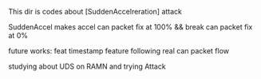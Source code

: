 This dir is codes about [SuddenAccelreration] attack

SuddenAccel makes accel can packet fix at 100% && break can packet fix at 0%

future works: feat timestamp feature following real can packet flow

studying about UDS on RAMN and trying Attack
